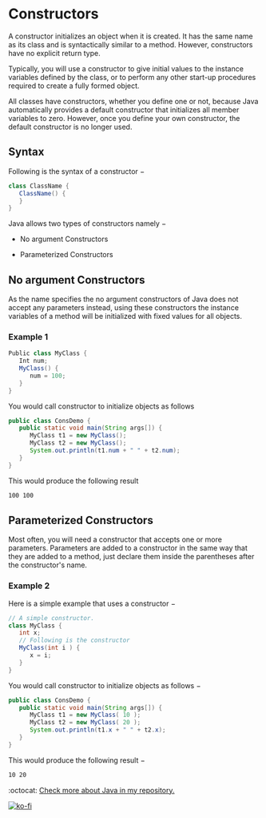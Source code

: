 # Constructors

A constructor initializes an object when it is created. It has the same name as its class and is syntactically similar to a method. However, constructors have no explicit return type.

Typically, you will use a constructor to give initial values to the instance variables defined by the class, or to perform any other start-up procedures required to create a fully formed object.

All classes have constructors, whether you define one or not, because Java automatically provides a default constructor that initializes all member variables to zero. However, once you define your own constructor, the default constructor is no longer used.

## Syntax

Following is the syntax of a constructor −

```java
class ClassName {
   ClassName() {
   }
}
```

Java allows two types of constructors namely −

- No argument Constructors

- Parameterized Constructors

## No argument Constructors

As the name specifies the no argument constructors of Java does not accept any parameters instead, using these constructors the instance variables of a method will be initialized with fixed values for all objects.

### Example 1

```java
Public class MyClass {
   Int num;
   MyClass() {
      num = 100;
   }
}
```

You would call constructor to initialize objects as follows

```java
public class ConsDemo {
   public static void main(String args[]) {
      MyClass t1 = new MyClass();
      MyClass t2 = new MyClass();
      System.out.println(t1.num + " " + t2.num);
   }
}
```

This would produce the following result

```bash
100 100
```

## Parameterized Constructors

Most often, you will need a constructor that accepts one or more parameters. Parameters are added to a constructor in the same way that they are added to a method, just declare them inside the parentheses after the constructor's name.

### Example 2

Here is a simple example that uses a constructor −

```java
// A simple constructor.
class MyClass {
   int x;
   // Following is the constructor
   MyClass(int i ) {
      x = i;
   }
}
```

You would call constructor to initialize objects as follows −

```java
public class ConsDemo {
   public static void main(String args[]) {
      MyClass t1 = new MyClass( 10 );
      MyClass t2 = new MyClass( 20 );
      System.out.println(t1.x + " " + t2.x);
   }
}
```

This would produce the following result −

```bash
10 20
```

:octocat: [Check more about Java in my repository.](https://github.com/FernandoCalmet/Java)

[![ko-fi](https://www.ko-fi.com/img/githubbutton_sm.svg)](https://ko-fi.com/T6T41JKMI)
